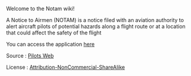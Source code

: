 Welcome to the Notam wiki!

A Notice to Airmen (NOTAM) is a notice filed with an aviation authority to alert aircraft pilots of potential hazards along a flight route or at a location that could affect the safety of the flight

You can access the application [here](http://notams.herokuapp.com)


Source : [Pilots Web](https://pilotweb.nas.faa.gov/PilotWeb/)

License : [Attribution-NonCommercial-ShareAlike ](https://creativecommons.org/licenses/by-nc-sa/3.0/)
